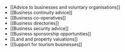 - [[Advice to businesses and voluntary organisations]]
- [[Business continuity advice]]
- [[Business co-operatives]]
- [[Business directories]]
- [[Business security advice]]
- [[Business sponsorship opportunities]]
- [[Land and property valuations]]
- [[Support for tourism businesses]]
